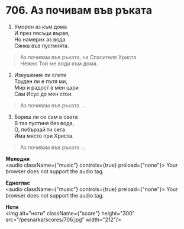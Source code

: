 # 706. Аз почивам във ръката

1. Уморен аз към дома  
И през пясъци вървя,  
Но намерих аз вода  
Сянка във пустинята.  

> Аз почивам във ръката, на Спасителя Христа  
> Нежно Той ме води към дома.  

2. Изкушение ли слети  
Труден ли е пътя ми,  
Мир и радост в мен цари  
Сам Исус до мен стои.  

> Аз почивам във ръката ...  

3. Бориш ли се сам в света  
В таз пустиня без вода,  
О, побързай ти сега  
Има място при Христа.  

> Аз почивам във ръката ...

**Мелодия**  
<audio className={"music"} controls={true} preload={"none"}>
    <source src="/pesnarka/mp3/706.mp3" type="audio/mpeg"/>
    Your browser does not support the audio tag.
</audio>

**Едноглас**  
<audio className={"music"} controls={true} preload={"none"}>
    <source src="/pesnarka/transp/706.mp3" type="audio/mpeg"/>
    Your browser does not support the audio tag.
</audio>

**Ноти**  
<img alt="ноти" className={"score"} height="300" src="/pesnarka/scores/706.jpg" width="212"/>
